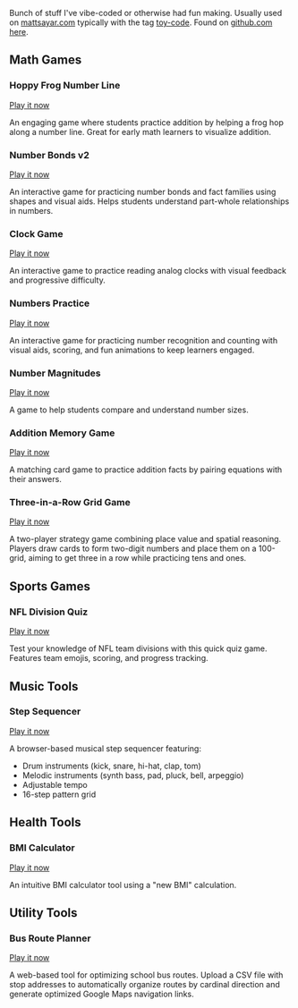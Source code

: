Bunch of stuff I've vibe-coded or otherwise had fun making. Usually used on [mattsayar.com](https://mattsayar.com) typically with the tag [toy-code](https://mattsayar.com/tags/toy-code/). Found on [github.com here](https://github.com/MattSayar/toy-code).

## Math Games

### Hoppy Frog Number Line
[Play it now](https://code.mattsayar.com/hoppy-frog.html)

An engaging game where students practice addition by helping a frog hop along a number line. Great for early math learners to visualize addition.

### Number Bonds v2
[Play it now](https://code.mattsayar.com/number_bonds_v2.html)

An interactive game for practicing number bonds and fact families using shapes and visual aids. Helps students understand part-whole relationships in numbers.

### Clock Game
[Play it now](https://code.mattsayar.com/clock-game.html)

An interactive game to practice reading analog clocks with visual feedback and progressive difficulty.

### Numbers Practice
[Play it now](https://code.mattsayar.com/numbers-practice.html)

An interactive game for practicing number recognition and counting with visual aids, scoring, and fun animations to keep learners engaged.

### Number Magnitudes
[Play it now](https://code.mattsayar.com/number-magnitudes.html)

A game to help students compare and understand number sizes.

### Addition Memory Game
[Play it now](https://code.mattsayar.com/addition-memory-matching.html)

A matching card game to practice addition facts by pairing equations with their answers.

### Three-in-a-Row Grid Game
[Play it now](https://code.mattsayar.com/grid-game.html)

A two-player strategy game combining place value and spatial reasoning. Players draw cards to form two-digit numbers and place them on a 100-grid, aiming to get three in a row while practicing tens and ones.

## Sports Games

### NFL Division Quiz
[Play it now](https://code.mattsayar.com/nfl-divisions-quiz.html)

Test your knowledge of NFL team divisions with this quick quiz game. Features team emojis, scoring, and progress tracking.

## Music Tools

### Step Sequencer
[Play it now](https://code.mattsayar.com/matts-step-sequencer.html)

A browser-based musical step sequencer featuring:
- Drum instruments (kick, snare, hi-hat, clap, tom)
- Melodic instruments (synth bass, pad, pluck, bell, arpeggio)
- Adjustable tempo
- 16-step pattern grid

## Health Tools

### BMI Calculator
[Play it now](https://code.mattsayar.com/new-bmi-calc.html)

An intuitive BMI calculator tool using a "new BMI" calculation.

## Utility Tools

### Bus Route Planner
[Play it now](https://code.mattsayar.com/bus-route-planner.html)

A web-based tool for optimizing school bus routes. Upload a CSV file with stop addresses to automatically organize routes by cardinal direction and generate optimized Google Maps navigation links.